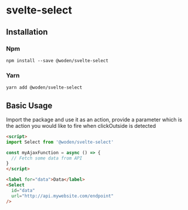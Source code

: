 # svelte-select

## Installation
### Npm
    npm install --save @woden/svelte-select
### Yarn
    yarn add @woden/svelte-select
    
## Basic Usage
Import the package and use it as an action, provide a parameter which is the action you would like to fire when clickOutside is detected


```html
<script>
import Select from '@woden/svelte-select'

const myAjaxFunction = async () => {
  // Fetch some data from API
}
</script>

<label for="data">Data</label>
<Select
  id="data"
  url="http://api.mywebsite.com/endpoint"  
/>
```
